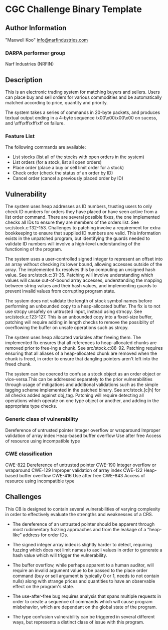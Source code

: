 # CGC Challenge Binary Template

## Author Information

"Maxwell Koo" <info@narfindustries.com>

### DARPA performer group

Narf Industries (NRFIN)

## Description

This is an electronic trading system for matching buyers and sellers. Users can
place buy and sell orders for various commodities and be automatically matched
according to price, quantity and priority.

The system takes a series of commands in 20-byte packets, and produces textual
output ending in a 4-byte sequence \x00\x00\x00\x00 on sucess, and
\xff\xff\xff\xff on failure.

### Feature List

The following commands are available:
- List stocks (list all of the stocks with open orders in the system)
- List orders (for a stock, list all open orders)
- Place order (place a buy or sell limit order for a stock)
- Check order (check the status of an order by ID)
- Cancel order (cancel a previously placed order by ID)

## Vulnerability

The system uses heap addresses as ID numbers, trusting users to only check ID
numbers for orders they have placed or have seen active from a list order
command. There are several possible fixes, the one implemented checks all IDs to
ensure they are members of the orders list.  See src/stock.c:132-153. Challenges
to patching involve a requirement for extra bookkeeping to ensure that supplied
ID numbers are valid. This information exists in the unpatched program, but
identifying the guards needed to validate ID numbers will involve a high-level
understanding of the functioning of the program.

The system uses a user-controlled signed integer to represent an offset into an
array without checking its lower bound, allowing accesses outside of the array.
The implemented fix resolves this by computing an unsigned hash value. See
src/stock.c:31-35. Patching will involve understanding which values will cause
out-of-bound array accesses, understanding the mapping between string values and
their hash values, and implementing guards to prevent invalid values from
corrupting program state.

The system does not validate the length of stock symbol names before performing
an unbounded copy to a heap-allocated buffer. The fix is to not use strcpy
unsafely on untrusted input, instead using strncpy. See src/stock.c:123-127.
This is an unbounded copy into a fixed-size buffer, patching will require adding
in length checks to remove the possiblity of overflowing the buffer on unsafe
operations such as strcpy.

The system uses heap allocated variables after freeing them. The implemented fix
ensures that all references to heap-allocated chunks are removed prior to
free-ing a chunk. See src/stock.c:88-92. Patching requires ensuring that all
aliases of a heap-allocated chunk are removed when the chunk is freed, in order
to ensure that dangling pointers aren't left into the freed chunk.

The system can be coerced to confuse a stock object as an order object or
vice-versa.This can be addressed separately to the prior vulnerabilities through
usage of mitigations and additional validations such as the simple tagging
scheme implemented in the patched binary. See src/stock.[c|h] for all checks
added against obj_tag. Patching will require detecting all operations which
operate on one type object or another, and adding in the appropriate type
checks.

### Generic class of vulnerability
Dereference of untrusted pointer
Integer overflow or wraparound
Improper validation of array index
Heap-based buffer overflow
Use after free
Access of resource using incompatible type

### CWE classification
CWE-822 Dereference of untrusted pointer
CWE-190 Integer overflow or wraparound
CWE-129 Improper validation of array index
CWE-122 Heap-based buffer overflow
CWE-416 Use after free
CWE-843 Access of resource using incompatible type

## Challenges

This CB is designed to contain several vulnerabilities of varying complexity in
order to effectively evaluate the strengths and weaknesses of a CRS.

- The dereference of an untrusted pointer should be apparent through most
rudimentary fuzzing approaches and from the leakage of a "heap-like" address
for order IDs.

- The signed integer array index is slightly harder to detect, requiring fuzzing
which does not limit names to ascii values in order to generate a hash value
which will trigger the vulnerability.

- The buffer overflow, while perhaps apparent to a human auditor, will require
an invalid argument value to be passed to the place order command (buy or sell
argument is typically 0 or 1, needs to not contain nulls) along with strange
prices and quantities to have an observable effect on the program's state.

- The use-after-free bug requires analysis that spans multiple requests in order
to create a sequence of commands which will cause program misbehavior, which
are dependant on the global state of the program.

- The type confusion vulnerability can be triggered in several different ways,
but represents a distinct class of issue with this program.

